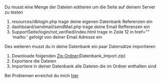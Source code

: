 Du musst eine Menge der Dateien editieren um die Seite auf deinem Server zu testen <br>
1. resources/dblogin.php trage deine eigenen Datenbank Referenzen ein
2. dashboard/sendmail/sendMail.php trage deine Email Refferenzen ein
3. SupportSeite/login/not_verified/index.html trage in Zeile 12 in href="" 'mailto:' gefolgt von deiner Email Adresse ein


Des weiteren musst du in deine Datenbank ein paar Datensätze importieren <br>
1. Downloade folgenden <a href="https://github.com/OverTheSea1/SupportSite/raw/master/Datenbank_Import.zip">Zip Ordner</a>(Datenbank_Import.zip)
2. Exportiere die Dateien
3. Importiere in deiner Datenbank alle Dateien die im Ordner enthalten sind

Bei Problemen erreichst du mich <a href="mailto:paul@pm05de.de">hier</a>
